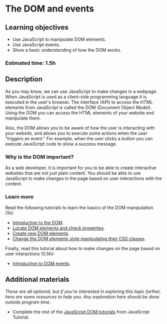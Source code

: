 # The DOM and events

## Learning objectives

- Use JavaScript to manipulate DOM elements.
- Use JavaScript events.
- Show a basic understanding of how the DOM works.

### Estimated time: 1.5h

## Description

As you may know, we can use JavaScript to make changes in a webpage. When JavaScript is used as a client-side programming language it is executed in the user's browser. The interface (API) to access the HTML elements from JavaScript is called the DOM (Document Object Model). Using the DOM you can access the HTML elements of your website and manipulate them.

Also, the DOM allows you to be aware of how the user is interacting with your website, and allows you to execute some actions when the user "triggers an event." For example, when the user clicks a button you can execute JavaScript code to show a success message.

### Why is the DOM important?

As a web developer, it is important for you to be able to create interactive websites that are not just plain content. You should be able to use JavaScript to make changes in the page based on user interactions with the content.

### Learn more

Read the following tutorials to learn the basics of the DOM manipulation (1h):
- [Introduction to the DOM](https://javascripttutorial.net/javascript-dom/document-object-model-in-javascript/).
- [Locate DOM elements and check properties](https://javascripttutorial.net/javascript-dom/javascript-queryselector/).
- [Create new DOM elements](https://javascripttutorial.net/javascript-dom/javascript-createelement/).
- [Change the DOM elements style manipulating their CSS classes](https://javascripttutorial.net/javascript-dom/javascript-classlist/).

Finally, read this tutorial about how to make changes on the page based on user interactions (0.5h):
- [Introduction to DOM events](https://www.javascripttutorial.net/javascript-dom/javascript-events/).

## Additional materials

*These are all optional, but if you're interested in exploring this topic further, here are some resources to help you. Any exploration here should be done outside program time.*
- Complete the rest of the [JavaScript DOM tutorials](https://www.javascripttutorial.net/javascript-dom/) from JavaScript Tutorial. 
